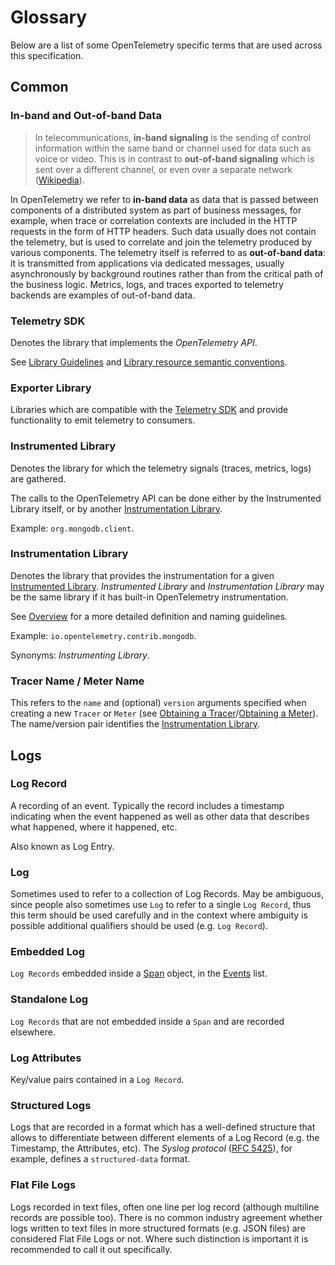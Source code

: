 # Glossary

Below are a list of some OpenTelemetry specific terms that are used across this
specification.

## Common

<a name="in-band"></a>
<a name="out-of-band"></a>
### In-band and Out-of-band Data

> In telecommunications, **in-band signaling** is the sending of control information within the same band or channel used for data such as voice or video. This is in contrast to **out-of-band signaling** which is sent over a different channel, or even over a separate network ([Wikipedia](https://en.wikipedia.org/wiki/In-band_signaling)).

In OpenTelemetry we refer to **in-band data** as data that is passed
between components of a distributed system as part of business messages,
for example, when trace or correlation contexts are included
in the HTTP requests in the form of HTTP headers.
Such data usually does not contain the telemetry,
but is used to correlate and join the telemetry produced by various components.
The telemetry itself is referred to as **out-of-band data**:
it is transmitted from applications via dedicated messages,
usually asynchronously by background routines
rather than from the critical path of the business logic.
Metrics, logs, and traces exported to telemetry backends are examples of out-of-band data.

<a name="telemetry_sdk"></a>
### Telemetry SDK

Denotes the library that implements the *OpenTelemetry API*.

See [Library Guidelines](library-guidelines.md#sdk-implementation) and
[Library resource semantic conventions](resource/semantic_conventions/README.md#telemetry-sdk).

<a name="exporter_library"></a>
### Exporter Library

Libraries which are compatible with the [Telemetry SDK](glossary.md#telemetry-sdk) and provide functionality to emit telemetry to consumers.

### Instrumented Library

Denotes the library for which the telemetry signals (traces, metrics, logs) are gathered.

The calls to the OpenTelemetry API can be done either by the Instrumented Library itself,
or by another [Instrumentation Library](#instrumentation-library).

Example: `org.mongodb.client`.

<a name="instrumentation_library"></a>
### Instrumentation Library

Denotes the library that provides the instrumentation for a given [Instrumented Library](#instrumented-library).
*Instrumented Library* and *Instrumentation Library* may be the same library
if it has built-in OpenTelemetry instrumentation.

See [Overview](overview.md#instrumentation-libraries) for a more detailed definition and naming guidelines.

Example: `io.opentelemetry.contrib.mongodb`.

Synonyms: *Instrumenting Library*.

<a name="tracer-name"></a>
<a name="meter-name"></a>
### Tracer Name / Meter Name

This refers to the `name` and (optional) `version` arguments specified when
creating a new `Tracer` or `Meter` (see [Obtaining a Tracer](trace/api.md#obtaining-a-tracer)/[Obtaining a Meter](metrics/api.md#meter-interface)). The name/version pair identifies the [Instrumentation Library](#instrumentation-library).

## Logs

### Log Record

A recording of an event. Typically the record includes a timestamp indicating
when the event happened as well as other data that describes what happened,
where it happened, etc.

Also known as Log Entry.

### Log

Sometimes used to refer to a collection of Log Records. May be ambiguous, since
people also sometimes use `Log` to refer to a single `Log Record`, thus this
term should be used carefully and in the context where ambiguity is possible
additional qualifiers should be used (e.g. `Log Record`).

### Embedded Log

`Log Records` embedded inside a [Span](trace/api.md#span)
object, in the [Events](trace/api.md#add-events) list.

### Standalone Log

`Log Records` that are not embedded inside a `Span` and are recorded elsewhere.

### Log Attributes

Key/value pairs contained in a `Log Record`.

### Structured Logs

Logs that are recorded in a format which has a well-defined structure that allows
to differentiate between different elements of a Log Record (e.g. the Timestamp,
the Attributes, etc). The _Syslog protocol_ ([RFC 5425](https://tools.ietf.org/html/rfc5424)),
for example, defines a `structured-data` format.

### Flat File Logs

Logs recorded in text files, often one line per log record (although multiline
records are possible too). There is no common industry agreement whether
logs written to text files in more structured formats (e.g. JSON files)
are considered Flat File Logs or not. Where such distinction is important it is
recommended to call it out specifically.
